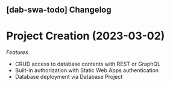 ## [dab-swa-todo] Changelog

<a name="project-creation"></a>
# Project Creation (2023-03-02)

*Features*
* CRUD access to database contents with REST or GraphQL
* Built-in authorization with Static Web Apps authentication
* Database deployment via Database Project
